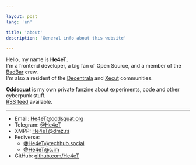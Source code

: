 ```yaml
---

layout: post
lang: 'en'

title: 'about'
description: 'General info about this website'

---
```


Hello, my&nbsp;name is&nbsp;<strong>He4eT</strong>.<br>
I'm a&nbsp;frontend developer, a&nbsp;big fan of&nbsp;Open Source, and a&nbsp;member of&nbsp;the <a href='https://t.me/barbadbar' target='_blank'>BadBar</a> crew.<br>
I'm also a&nbsp;resident of&nbsp;the <a href='https://decentrala.org' target='_blank'>Decentrala</a> and <a href='https://xecut.me' target='_blank'>Xecut</a> communities.

<strong>Oddsquat</strong> is&nbsp;my&nbsp;own private fanzine about experiments, code and other cyberpunk stuff.<br>
<a href='/rss.xml'>RSS feed</a> available.

---

<section>
  <ul>
    <li>Email: <a href='mailto:He4eT@oddsquat.org' target='_blank'>He4eT@oddsquat.org</a></li>
    <li>Telegram: <a href='https://t.me/He4eT' target='_blank'>@He4eT</a></li>
    <li>XMPP: <a href='xmpp:He4eT@dmz.rs' target='_blank'>He4eT@dmz.rs</a></li>
    <li>Fediverse:
      <ul>
        <li><a href='https://techhub.social/@He4eT' target='_blank'>@He4eT@techhub.social</a></li>
        <li><a href='https://c.im/@He4eT' target='_blank'>@He4eT@c.im</a></li>
      </ul>
    </li>
    <li>GitHub: <a href='https://github.com/He4eT' target='_blank'>github.com/He4eT</a></li>
  </ul>
</section>
